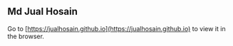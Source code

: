 ## Md Jual Hosain
Go to [https://jualhosain.github.io](https://jualhosain.github.io) to view it in the browser.
